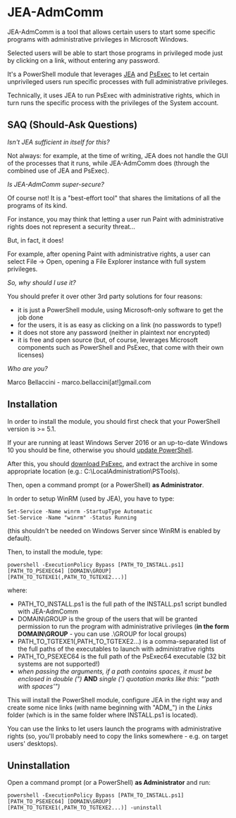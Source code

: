 # JEA-AdmComm
JEA-AdmComm is a tool that allows certain users to start some specific programs with administrative privileges in Microsoft Windows.

Selected users will be able to start those programs in privileged mode just by clicking on a link, without entering any password.

It's a PowerShell module that leverages [JEA](https://docs.microsoft.com/en-us/powershell/jea/overview) and [PsExec](https://docs.microsoft.com/en-us/sysinternals/downloads/psexec) to let certain unprivileged users run specific processes with full administrative privileges.

Technically, it uses JEA to run PsExec with administrative rights, which in turn runs the specific process with the privileges of the System account.

## SAQ (Should-Ask Questions)
*Isn't JEA sufficient in itself for this?*

Not always: for example, at the time of writing, JEA does not handle the GUI of the processes that it runs, while JEA-AdmComm does (through the combined use of JEA and PsExec).

*Is JEA-AdmComm super-secure?*

Of course not! It is a "best-effort tool" that shares the limitations of all the programs of its kind.

For instance, you may think that letting a user run Paint with administrative rights does not represent a security threat...

But, in fact, it does!

For example, after opening Paint with administrative rights, a user can select File -> Open, opening a File Explorer instance with full system privileges.

*So, why should I use it?*

You should prefer it over other 3rd party solutions for four reasons:
- it is just a PowerShell module, using Microsoft-only software to get the job done
- for the users, it is as easy as clicking on a link (no passwords to type!)
- it does not store any password (neither in plaintext nor encrypted)
- it is free and open source (but, of course, leverages Microsoft components such as PowerShell and PsExec, that come with their own licenses)

*Who are you?*

Marco Bellaccini - marco.bellaccini[at!]gmail.com

## Installation
In order to install the module, you should first check that your PowerShell version is >= 5.1.

If your are running at least Windows Server 2016 or an up-to-date Windows 10 you should be fine, otherwise you should [update PowerShell](https://docs.microsoft.com/en-us/powershell/scripting/setup/installing-windows-powershell?view=powershell-6#upgrading-existing-windows-powershell).

After this, you should [download PsExec](https://docs.microsoft.com/en-us/sysinternals/downloads/psexec), and extract the archive in some appropriate location (e.g.: C:\LocalAdministration\PSTools).

Then, open a command prompt (or a PowerShell) **as Administrator**.

In order to setup WinRM (used by JEA), you have to type:

```
Set-Service -Name winrm -StartupType Automatic
Set-Service -Name "winrm" -Status Running
```

(this shouldn't be needed on Windows Server since WinRM is enabled by default).

Then, to install the module, type:

```
powershell -ExecutionPolicy Bypass [PATH_TO_INSTALL.ps1] [PATH_TO_PSEXEC64] [DOMAIN\GROUP] [PATH_TO_TGTEXE1(,PATH_TO_TGTEXE2...)]
```

where:
- PATH_TO_INSTALL.ps1 is the full path of the INSTALL.ps1 script bundled with JEA-AdmComm
- DOMAIN\GROUP is the group of the users that will be granted permission to run the program with administrative privileges (**in the form DOMAIN\GROUP** - you can use .\GROUP for local groups)
- PATH_TO_TGTEXE1(,PATH_TO_TGTEXE2...) is a comma-separated list of the full paths of the executables to launch with administrative rights
- PATH_TO_PSEXEC64 is the full path of the PsExec64 executable (32 bit systems are not supported!)
- *when passing the arguments, if a path contains spaces, it must be enclosed in double (")* **AND** *single (') quotation marks like this: "'path with spaces'")*

This will install the PowerShell module, configure JEA in the right way and create some nice links (with name beginning with "ADM_") in the *Links* folder (which is in the same folder where INSTALL.ps1 is located).

You can use the links to let users launch the programs with administrative rights (so, you'll probably need to copy the links somewhere - e.g. on target users' desktops).

## Uninstallation
Open a command prompt (or a PowerShell) **as Administrator** and run:

```
powershell -ExecutionPolicy Bypass [PATH_TO_INSTALL.ps1] [PATH_TO_PSEXEC64] [DOMAIN\GROUP] [PATH_TO_TGTEXE1(,PATH_TO_TGTEXE2...)] -uninstall
```

